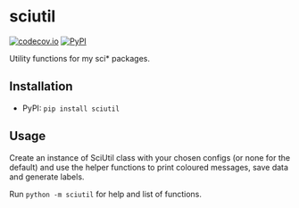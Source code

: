 # sciutil

[![codecov.io](https://codecov.io/github/ArianeMora/sciutil/coverage.svg?branch=master)](https://codecov.io/github/ArianeMora/sciutil?branch=master)
[![PyPI](https://img.shields.io/pypi/v/sciutil)](https://pypi.org/project/sciutil/)

Utility functions for my sci* packages.

## Installation
* PyPI: `pip install sciutil`

## Usage
Create an instance of SciUtil class with your chosen configs (or none for the default) and use the helper 
functions to print coloured messages, save data and generate labels.

Run `python -m sciutil` for help and list of functions.